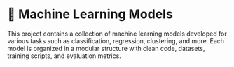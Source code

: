 # 🧠 Machine Learning Models

This project contains a collection of machine learning models developed for various tasks such as classification, regression, clustering, and more. Each model is organized in a modular structure with clean code, datasets, training scripts, and evaluation metrics.
